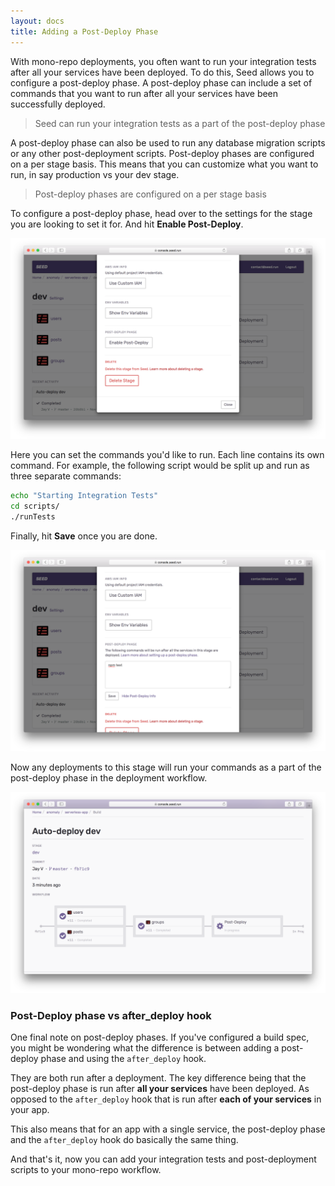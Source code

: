 ```yaml
---
layout: docs
title: Adding a Post-Deploy Phase
---
```


With mono-repo deployments, you often want to run your integration tests after all your services have been deployed. To do this, Seed allows you to configure a post-deploy phase. A post-deploy phase can include a set of commands that you want to run after all your services have been successfully deployed.

> Seed can run your integration tests as a part of the post-deploy phase

A post-deploy phase can also be used to run any database migration scripts or any other post-deployment scripts. Post-deploy phases are configured on a per stage basis. This means that you can customize what you want to run, in say production vs your dev stage.

> Post-deploy phases are configured on a per stage basis

To configure a post-deploy phase, head over to the settings for the stage you are looking to set it for. And hit **Enable Post-Deploy**.

![Enable Post-Deploy Phase](/assets/docs/adding-a-post-deploy-phase/enable-post-deploy-phase.png)

Here you can set the commands you'd like to run. Each line contains its own command. For example, the following script would be split up and run as three separate commands:

``` bash
echo "Starting Integration Tests"
cd scripts/
./runTests
```

Finally, hit **Save** once you are done.

![Edit Post-Deploy Phase](/assets/docs/adding-a-post-deploy-phase/edit-post-deploy-phase.png)

Now any deployments to this stage will run your commands as a part of the post-deploy phase in the deployment workflow.

![Post-Deploy Phase in Deployment workflow](/assets/docs/adding-a-post-deploy-phase/post-deploy-phase-in-deployment-workflow.png)

### Post-Deploy phase vs after_deploy hook

One final note on post-deploy phases. If you've configured a build spec, you might be wondering what the difference is between adding a post-deploy phase and using the `after_deploy` hook.

They are both run after a deployment. The key difference being that the post-deploy phase is run after **all your services** have been deployed. As opposed to the `after_deploy` hook that is run after **each of your services** in your app.

This also means that for an app with a single service, the post-deploy phase and the `after_deploy` hook do basically the same thing.

And that's it, now you can add your integration tests and post-deployment scripts to your mono-repo workflow.
